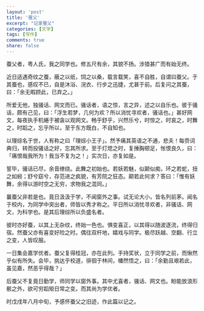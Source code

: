```yaml
---
layout: 'post'
title: '蚕父'
excerpt: "记录蚕父"
categories: [文学]
tags: [写作]
comments: true
share: false
---
```

蚕父者，粤人氏，我之同学也。修五尺有余，其貌不扬。涉猎甚广而有始无终。

近日适遇奇纹之蚕，蔽之以纸，饲之以桑，载言载笑，喜不自胜，自谓曰蚕父。于其蚕也，感叹不已，自是沐浴、浣衣、行步之迅捷，尤甚于前。后复问之其蚕，曰：「余无暇顾此，已弃之。」

所爱无他，独骚话、网文而已。骚话者，语之惊，言之异，述之以自乐也。彼于骚话，颇有己见，曰：「浮生若梦，几何为欢？所以消忧寻欢者，骚话也。」甚好网文，每夜执手机蜷于被衾以观网文。畅乎舒乎，兴然乐兮，时惊之，时哀之，时舞之，时蹈之，忘乎所以，至于东方既白，不自知也。

以理综名于世，人有称之曰「理综小王子」。然予痛其英语之不通，悲夫！每赍词典归，转而投骚话之好，忘其所求。至于灯熄之时，复捶胸顿足，怅恨良久，曰：「痛恨哉我所为！我当不复为之！」实次日，亦复如是。

誓毕，骚话已尽，余音缭绕。此舞之初始也。若妖若魅，似颠似痴，环之若蛇，扭之如蚓；舒兮窈兮，存范进之疯貌，有芳院之狂态。颠若此何求？答曰：「惟有妖舞，余得以游时空之无穷，求物我之混同。」

曩蚕父非若是也。竟日汲汲于学，不闻窗外之事。试无论大小，皆名列前茅。闻名于校内，为同学中突出者，师皆以秀才称之。平日所以消忧寻欢者，非骚话、网文，为科学也。是其后理综所以负盛名者。

彼时亦好蚕，以其上无杂纹，终始一色也。惧变喜正，以其得以随波逐流，终得归宿。然蚕父亦有喜变好险之时。偶往双杆地，嬉戏与同学。极尽跃越、空翻、行立之变，人皆叹服。

一日集会嘉学优者。蚕父复得桂冠，亦在此列。手持奖状，立于同学之前，而愀然乎似有所失。会毕，挑达乎校道，徘徊于林间，幡然悟之，曰：「余勤且艰若此，虽见嘉，然恶乎得哉？」

后蚕父不复竟日勤学，师同学以窗外事。其中尤喜者，骚话、网文也。盼能放浪形骸之外，欲可穷蹈矩日常之变。而其尚为学优者。

时戊戌年八月中旬，予感怀蚕父之旧迹，作此篇以记之。
